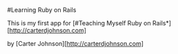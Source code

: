 #Learning Ruby on Rails

This is my first app for [#Teaching Myself Ruby on Rails*][http://carterdjohnson.com]

by [Carter Johnson][http://carterdjohnson.com]